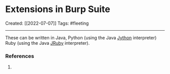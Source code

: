 

# Extensions in Burp Suite
Created:  [[2022-07-07]]
Tags: #fleeting 

---
These can be written in Java, Python (using the Java [Jython](https://www.jython.org/) interpreter)
Ruby (using the Java [JRuby](https://www.jruby.org/) interpreter).












### References
1. 